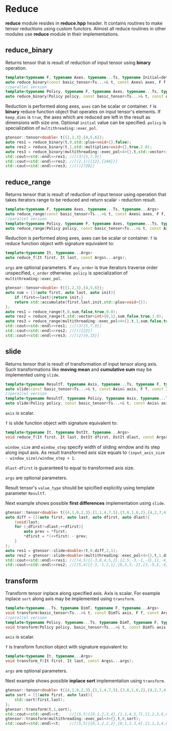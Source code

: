 # Reduce

**reduce** module resides in **reduce.hpp** header. It contains routines to make tensor reductions using custom functors.
Almost all reduce routines in other modules use **reduce** module in their implementations.

## reduce_binary

Returns tensor that is result of reduction of input tensor using **binary** operation.

```cpp
template<typename F, typename Axes, typename...Ts, typename Initial=detail::no_value>
auto reduce_binary(const basic_tensor<Ts...>& t, const Axes& axes, F f, bool keep_dims, const Initial& initial=Initial{});
//parallel version
template<typename Policy, typename F, typename Axes, typename...Ts, typename Initial=detail::no_value>
auto reduce_binary(Policy policy, const basic_tensor<Ts...>& t, const Axes& axes, F f, bool keep_dims, const Initial& initial=Initial{});
```

Reduction is performed along axes, `axes` can be scalar or container.
`f` is **binary** reduce function object that operates on input tensor's elements.
If `keep_dims` is `true`, the axes which are reduced are left in the result as dimensions with size one.
Optional `initial` value can be specified.
`policy` is specialization of `multithreading::exec_pol`.

```cpp
gtensor::tensor<double> t{{1,2,3},{4,5,6}};
auto res1 = reduce_binary(t,0,std::plus<void>{},false);
auto res2 = reduce_binary(t,1,std::multiplies<void>{},true,2.0);
auto res3 = reduce_binary(multithreading::exec_pol<4>{},t,std::vector<int>{0,1},std::multiplies<void>{});
std::cout<<std::endl<<res1; //[(3){5,7,9}]
std::cout<<std::endl<<res2; //[(2,1){{12},{240}}]
std::cout<<std::endl<<res3; //[(){720}]
```

## reduce_range

Returns tensor that is result of reduction of input tensor using operation that takes iterators range to be reduced and return scalar - reduction result.

```cpp
template<typename F, typename Axes, typename...Ts, typename...Args>
auto reduce_range(const basic_tensor<Ts...>& t, const Axes& axes, F f, bool keep_dims, bool any_order, const Args&...args);
//parallel version
template<typename Policy, typename F, typename Axes, typename...Ts, typename...Args>
auto reduce_range(Policy policy, const basic_tensor<Ts...>& t, const Axes& axes, F f, bool keep_dims, bool any_order, const Args&...args);
```

Reduction is performed along axes, axes can be scalar or container. `f` is reduce function object with signature equivalent to:

```cpp
template<typename It, typename...Args>
auto reduce_f(It first, It last, const Args&...args);
```

`args` are optional parameters.
If `any_order` is true iterators traverse order unspecified, `c_order` otherwise.
`policy` is specialization of `multithreading::exec_pol`.

```cpp
gtensor::tensor<double> t{{1,2,3},{4,5,6}};
auto sum = [](auto first, auto last, auto init){
    if (first==last){return init;}
    return std::accumulate(first,last,init,std::plus<void>{});
};
auto res1 = reduce_range(t,0,sum,false,true,0.0);
auto res2 = reduce_range(t,std::vector<int>{0,1},sum,false,true,1.0);
auto res3 = reduce_range(multithreading::exec_pol<4>{},t,1,sum,false,true,0.0);
std::cout<<std::endl<<res1; //[(3){5,7,9}]
std::cout<<std::endl<<res2; //[(){22}]
std::cout<<std::endl<<res3; //[(2){6,15}]
```

## slide

Returns tensor that is result of transformation of input tensor along axis.
Such transformations like **moving mean** and **cumulative sum** may be implemented using `slide`.

```cpp
template<typename ResultT, typename Axis, typename...Ts, typename F, typename IdxT, typename...Args>
auto slide(const basic_tensor<Ts...>& t, const Axis& axis, F f, const IdxT& window_size, const IdxT& window_step, const Args&...args);
//parallel version
template<typename ResultT, typename Policy, typename Axis, typename...Ts, typename F, typename IdxT, typename...Args>
auto slide(Policy policy, const basic_tensor<Ts...>& t, const Axis& axis, F f, const IdxT& window_size, const IdxT& window_step, const Args&...args);
```

`axis` is scalar.

`f` is slide function object with signature equivalent to:

```cpp
template<typename It, typename DstIt, typename...Args>
void reduce_f(It first, It last, DstIt dfirst, DstIt dlast, const Args&...args);
```


`window_size` and `window_step` specify width of sliding window and its step along input axis.
As result transformed axis size equals to `(input_axis_size - window_size)/window_step + 1`.

`dlast-dfirst` is guaranteed to equal to transformed axis size.

`args` are optional parameters.

Result tensor's `value_type` should be spicified explicitly using template parameter `ResultT`.

Next example shows possible **first differences** implementation using `slide`.

```cpp
gtensor::tensor<double> t{{4,1,0,2,3},{1,1,4,7,5},{3,6,1,6,2},{4,2,7,4,3},{2,2,0,1,2}};
auto diff = [](auto first, auto last, auto dfirst, auto dlast){
    (void)last;
    for (;dfirst!=dlast;++dfirst){
        auto prev = *first;
        *dfirst = *(++first) - prev;
    }
};
auto res1 = gtensor::slide<double>(t,0,diff,2,1);
auto res2 = gtensor::slide<double>(multithreading::exec_pol<4>{},t,1,diff,2,1);
std::cout<<std::endl<<res1; //[(4,5){{-3,0,4,5,2},{2,5,-3,-1,-3},{1,-4,6,-2,1},{-2,0,-7,-3,-1}}]
std::cout<<std::endl<<res2; //[(5,4){{-3,-1,2,1},{0,3,3,-2},{3,-5,5,-4},{-2,5,-3,-1},{0,-2,1,1}}]
```

## transform

Transform tensor inplace along specified axis. Axis is scalar. For example inplace `sort` along axis may be implemented using `transform`.

```cpp
template<typename...Ts, typename DimT, typename F, typename...Args>
void transform(basic_tensor<Ts...>& t, const DimT& axis, F f, const Args&...args);
//parallel version
template<typename Policy, typename...Ts, typename DimT, typename F, typename...Args>
void transform(Policy policy, basic_tensor<Ts...>& t, const DimT& axis, F f, const Args&...args);
```

`axis` is scalar.

`f` is transform function object with signature equivalent to:

```cpp
template<typename It, typename...Args>
void transform_f(It first, It last, const Args&...args);
```

`args` are optional parameters.

Next example shows possible **inplace sort** implementation using `transform`.

```cpp
gtensor::tensor<double> t{{4,1,0,2,3},{1,1,4,7,5},{3,6,1,6,2},{4,2,7,4,3},{2,2,0,1,2}};
auto sort = [](auto first, auto last){
    std::sort(first,last);
};
gtensor::transform(t,1,sort);
std::cout<<std::endl<<t;    //[(5,5){{0,1,2,3,4},{1,1,4,5,7},{1,2,3,6,6},{2,3,4,4,7},{0,1,2,2,2}}]
gtensor::transform(multithreading::exec_pol<4>{},t,0,sort);
std::cout<<std::endl<<t;    //[(5,5){{0,1,2,2,2},{0,1,2,3,4},{1,1,3,4,6},{1,2,4,5,7},{2,3,4,6,7}}]
```
